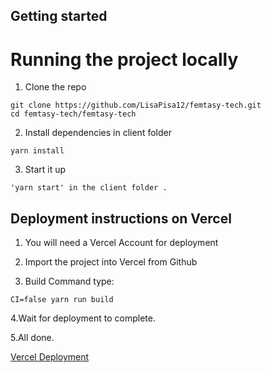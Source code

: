 ## Getting started

# Running the project locally

1. Clone the repo

```
git clone https://github.com/LisaPisa12/femtasy-tech.git
cd femtasy-tech/femtasy-tech
```

2. Install dependencies in client folder

```
yarn install
```

3. Start it up

```
'yarn start' in the client folder .
```

## Deployment instructions on Vercel

1. You will need a Vercel Account for deployment

2. Import the project into Vercel from Github

3. Build Command type:

```
CI=false yarn run build
```

4.Wait for deployment to complete.

5.All done.

[Vercel Deployment](https://vercel.com/guides/deploying-react-with-vercel-cra)
